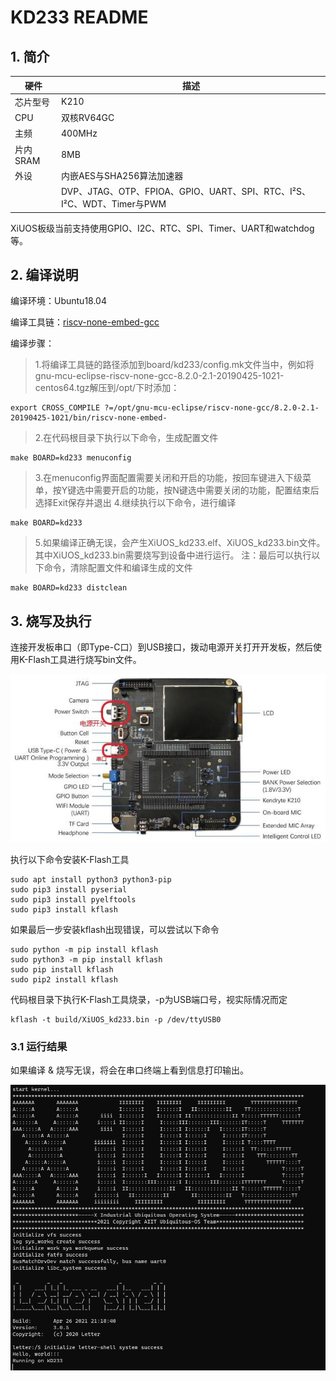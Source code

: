 # KD233 README

## 1. 简介

| 硬件 | 描述 |
| -- | -- |
|芯片型号| K210 |
|CPU| 双核RV64GC |
|主频| 400MHz |
|片内SRAM| 8MB |
| 外设 | 内嵌AES与SHA256算法加速器 |
| | DVP、JTAG、OTP、FPIOA、GPIO、UART、SPI、RTC、I²S、I²C、WDT、Timer与PWM |

XiUOS板级当前支持使用GPIO、I2C、RTC、SPI、Timer、UART和watchdog等。

## 2. 编译说明

编译环境：Ubuntu18.04

编译工具链：[riscv-none-embed-gcc](https://github.com/ilg-archived/riscv-none-gcc/releases)

编译步骤：

>1.将编译工具链的路径添加到board/kd233/config.mk文件当中，例如将gnu-mcu-eclipse-riscv-none-gcc-8.2.0-2.1-20190425-1021-centos64.tgz解压到/opt/下时添加：
```
export CROSS_COMPILE ?=/opt/gnu-mcu-eclipse/riscv-none-gcc/8.2.0-2.1-20190425-1021/bin/riscv-none-embed-
```
>2.在代码根目录下执行以下命令，生成配置文件
```
make BOARD=kd233 menuconfig
```
>3.在menuconfig界面配置需要关闭和开启的功能，按回车键进入下级菜单，按Y键选中需要开启的功能，按N键选中需要关闭的功能，配置结束后选择Exit保存并退出
>4.继续执行以下命令，进行编译
```
make BOARD=kd233
```
>5.如果编译正确无误，会产生XiUOS_kd233.elf、XiUOS_kd233.bin文件。其中XiUOS_kd233.bin需要烧写到设备中进行运行。
>注：最后可以执行以下命令，清除配置文件和编译生成的文件
```
make BOARD=kd233 distclean
```

## 3. 烧写及执行

连接开发板串口（即Type-C口）到USB接口，拨动电源开关打开开发板，然后使用K-Flash工具进行烧写bin文件。

![KD233](img/kd233.jpg)

执行以下命令安装K-Flash工具
```
sudo apt install python3 python3-pip
sudo pip3 install pyserial
sudo pip3 install pyelftools
sudo pip3 install kflash
```
如果最后一步安装kflash出现错误，可以尝试以下命令
```
sudo python -m pip install kflash
sudo python3 -m pip install kflash
sudo pip install kflash
sudo pip2 install kflash
```
代码根目录下执行K-Flash工具烧录，-p为USB端口号，视实际情况而定
```
kflash -t build/XiUOS_kd233.bin -p /dev/ttyUSB0
```
### 3.1 运行结果

如果编译 & 烧写无误，将会在串口终端上看到信息打印输出。

![terminal](img/terminal.png)